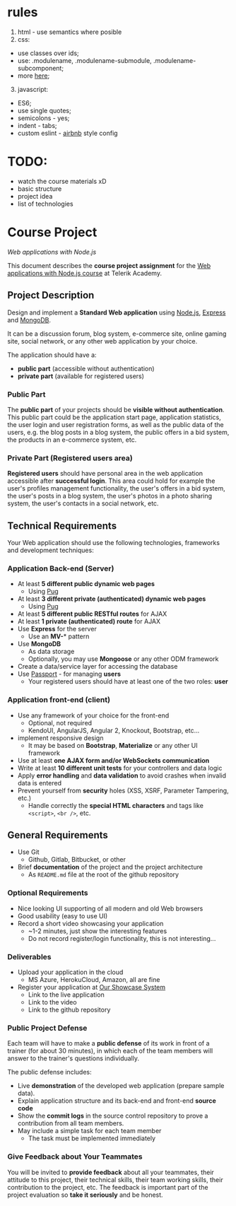 # rules 
1. html - use semantics where posible
2. css:
  * use classes over ids;
  * use: .modulename, .modulename-submodule, .modulename-subcomponent;
  * more [here](https://smacss.com/);
3. javascript:
  * ES6;
  * use single quotes;
  * semicolons - yes;
  * indent - tabs;
  * custom eslint - [airbnb](https://github.com/airbnb/javascript) style config

# TODO:
* watch the course materials xD
* basic structure
* project idea
* list of technologies


# Course Project
_Web applications with Node.js_

This document describes the **course project assignment** for the [Web applications with Node.js course](telerikacademy.com/courses/courses/Details/400) at Telerik Academy.

## Project Description

Design and implement a **Standard Web application** using [Node.js](http://nodejs.org), [Express](expressjs.com) and [MongoDB](https://www.mongodb.com/).  

It can be a discussion forum, blog system, e-commerce site, online gaming site, social network, or any other web application by your choice.

The application should have a:

- **public part** (accessible without authentication)
- **private part** (available for registered users)

### Public Part

The **public part** of your projects should be **visible without authentication**.
This public part could be the application start page, application statistics, the user login and user registration forms, as well as the public data of the users, e.g. the blog posts in a blog system, the public offers in a bid system, the products in an e-commerce system, etc.

### Private Part (Registered users area)

**Registered users** should have personal area in the web application accessible after **successful login**.
This area could hold for example the user's profiles management functionality, the user's offers in a bid system, the user's posts in a blog system, the user's photos in a photo sharing system, the user's contacts in a social network, etc.

## Technical Requirements

Your Web application should use the following technologies, frameworks and development techniques:

### Application Back-end (Server)

- At least **5 different public dynamic web pages**
  - Using [Pug](https://pugjs.org/)
- At least **3 different private (authenticated) dynamic web pages**
  - Using [Pug](https://pugjs.org/)
- At least **5 different public RESTful routes** for AJAX
- At least **1 private (authenticated) route** for AJAX
- Use **Express** for the server
  - Use an **MV-*** pattern
- Use **MongoDB**
  - As data storage
  - Optionally, you may use **Mongoose** or any other ODM framework
- Create a data/service layer for accessing the database
- Use [Passport](http://passportjs.org/) - for managing **users**
  - Your registered users should have at least one of the two roles: **user**

### Application front-end (client)

- Use any framework of your choice for the front-end
  - Optional, not required
  - KendoUI, AngularJS, Angular 2, Knockout, Bootstrap, etc...
- implement responsive design
  - It may be based on **Bootstrap**, **Materialize** or any other UI framework
- Use at least **one AJAX form and/or WebSockets communication**
- Write at least **10 different unit tests** for your controllers and data logic
- Apply **error handling** and **data validation** to avoid crashes when invalid data is entered
- Prevent yourself from **security** holes (XSS, XSRF, Parameter Tampering, etc.)
  - Handle correctly the **special HTML characters** and tags like `<script>`, `<br />`, etc.

##  General Requirements

- Use Git
  - Github, Gitlab, Bitbucket, or other
- Brief **documentation** of the project and the project architecture
  - As `README.md` file at the root of the github repository

### Optional Requirements

- Nice looking UI supporting of all modern and old Web browsers
- Good usability (easy to use UI)
- Record a short video showcasing your application
  - ~1-2 minutes, just show the interesting features
  - Do not record register/login functionality, this is not interesting...

### Deliverables

- Upload your application in the cloud
  - MS Azure, HerokuCloud, Amazon, all are fine
- Register your application at [Our Showcase System](http://best.telerikacademy.com)
  - Link to the live application
  - Link to the video
  - Link to the github repository

### Public Project Defense

Each team will have to make a **public defense** of its work in front of a trainer (for about 30 minutes), in which each of the team members will answer to the trainer's questions individually.

The public defense includes:

- Live **demonstration** of the developed web application (prepare sample data).
- Explain application structure and its back-end and front-end **source code**
- Show the **commit logs** in the source control repository to prove a contribution from all team members.
- May include a simple task for each team member
  - The task must be implemented immediately

### Give Feedback about Your Teammates

You will be invited to **provide feedback** about all your teammates, their attitude to this project, their technical skills, their team working skills, their contribution to the project, etc.
The feedback is important part of the project evaluation so **take it seriously** and be honest.
